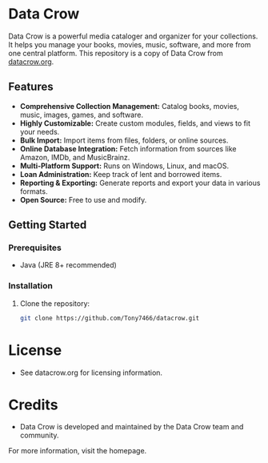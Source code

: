 # Data Crow

Data Crow is a powerful media cataloger and organizer for your collections. It helps you manage your books, movies, music, software, and more from one central platform. This repository is a copy of Data Crow from [datacrow.org](https://datacrow.org).

## Features

- **Comprehensive Collection Management:** Catalog books, movies, music, images, games, and software.
- **Highly Customizable:** Create custom modules, fields, and views to fit your needs.
- **Bulk Import:** Import items from files, folders, or online sources.
- **Online Database Integration:** Fetch information from sources like Amazon, IMDb, and MusicBrainz.
- **Multi-Platform Support:** Runs on Windows, Linux, and macOS.
- **Loan Administration:** Keep track of lent and borrowed items.
- **Reporting & Exporting:** Generate reports and export your data in various formats.
- **Open Source:** Free to use and modify.

## Getting Started

### Prerequisites

- Java (JRE 8+ recommended)

### Installation

1. Clone the repository:
   ```bash
   git clone https://github.com/Tony7466/datacrow.git

# License
 - See datacrow.org for licensing information.

# Credits

- Data Crow is developed and maintained by the Data Crow team and community.

For more information, visit the homepage.
